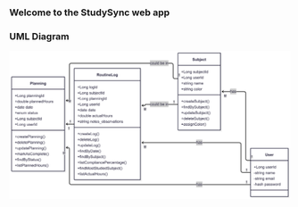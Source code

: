 ### Welcome to the StudySync web app

### UML Diagram

![UML Diagram StudySync](<StudySync _ Mermaid Chart-2025-08-15-010216.png>)